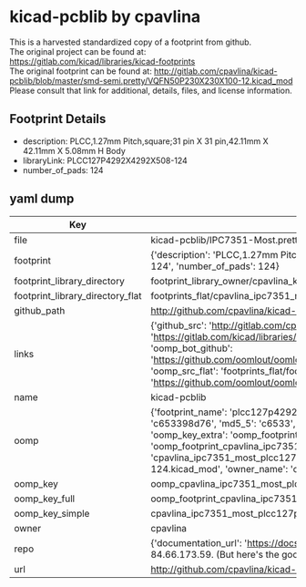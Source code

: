 # kicad-pcblib by cpavlina  
This is a harvested standardized copy of a footprint from github.  
The original project can be found at:  
https://gitlab.com/kicad/libraries/kicad-footprints  
The original footprint can be found at:
http://gitlab.com/cpavlina/kicad-pcblib/blob/master/smd-semi.pretty/VQFN50P230X230X100-12.kicad_mod
Please consult that link for additional, details, files, and license information.  
## Footprint Details
* description: PLCC,1.27mm Pitch,square;31 pin X 31 pin,42.11mm X 42.11mm X 5.08mm H Body  
* libraryLink: PLCC127P4292X4292X508-124  
* number_of_pads: 124  
## yaml dump  
| Key | Value |  
| --- | --- |  
| file | kicad-pcblib/IPC7351-Most.pretty/PLCC127P4292X4292X508-124.kicad_mod |  
| footprint | {'description': 'PLCC,1.27mm Pitch,square;31 pin X 31 pin,42.11mm X 42.11mm X 5.08mm H Body', 'libraryLink': 'PLCC127P4292X4292X508-124', 'number_of_pads': 124} |  
| footprint_library_directory | footprint_library_owner/cpavlina_kicad-pcblib |  
| footprint_library_directory_flat | footprints_flat/cpavlina_ipc7351_most_plcc127p4292x4292x508_124/working |  
| github_path | http://github.com/cpavlina/kicad-pcblib/blob/master/IPC7351-Most.pretty/PLCC127P4292X4292X508-124.kicad_mod |  
| links | {'github_src': 'http://gitlab.com/cpavlina/kicad-pcblib/blob/master/smd-semi.pretty/VQFN50P230X230X100-12.kicad_mod', 'github_src_repo': 'https://gitlab.com/kicad/libraries/kicad-footprints', 'oomp_bot': 'footprints/cpavlina_ipc7351_most_plcc127p4292x4292x508_124/working', 'oomp_bot_github': 'https://github.com/oomlout/oomlout_oomp_footprint_bot/tree/main/footprints/cpavlina_ipc7351_most_plcc127p4292x4292x508_124/working', 'oomp_src_flat': 'footprints_flat/footprints_flat/cpavlina_ipc7351_most_plcc127p4292x4292x508_124/working', 'oomp_src_flat_github': 'https://github.com/oomlout/oomlout_oomp_footprint_src/tree/main/footprints_flat/cpavlina_ipc7351_most_plcc127p4292x4292x508_124/working'} |  
| name | kicad-pcblib |  
| oomp | {'footprint_name': 'plcc127p4292x4292x508_124', 'library_name': 'ipc7351_most', 'md5': 'c653398d76830fe0d76901b857c8b4d6', 'md5_10': 'c653398d76', 'md5_5': 'c6533', 'md5_6': 'c65339', 'oomp_key': 'oomp_cpavlina_ipc7351_most_plcc127p4292x4292x508_124', 'oomp_key_extra': 'oomp_footprint_cpavlina_ipc7351_most_plcc127p4292x4292x508_124', 'oomp_key_full': 'oomp_footprint_cpavlina_ipc7351_most_plcc127p4292x4292x508_124_c65339', 'oomp_key_simple': 'cpavlina_ipc7351_most_plcc127p4292x4292x508_124', 'original_filename': 'kicad-pcblib/IPC7351-Most.pretty/PLCC127P4292X4292X508-124.kicad_mod', 'owner_name': 'cpavlina'} |  
| oomp_key | oomp_cpavlina_ipc7351_most_plcc127p4292x4292x508_124 |  
| oomp_key_full | oomp_footprint_cpavlina_ipc7351_most_plcc127p4292x4292x508_124 |  
| oomp_key_simple | cpavlina_ipc7351_most_plcc127p4292x4292x508_124 |  
| owner | cpavlina |  
| repo | {'documentation_url': 'https://docs.github.com/rest/overview/resources-in-the-rest-api#rate-limiting', 'message': "API rate limit exceeded for 84.66.173.59. (But here's the good news: Authenticated requests get a higher rate limit. Check out the documentation for more details.)"} |  
| url | http://github.com/cpavlina/kicad-pcblib |  

